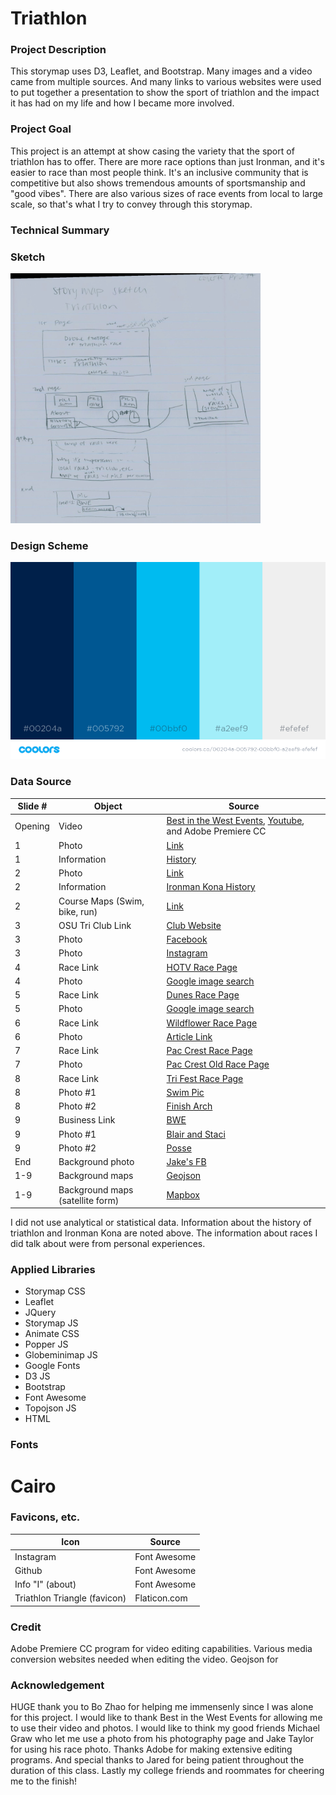 # Triathlon

### Project Description
This storymap uses D3, Leaflet, and Bootstrap. Many images and a video came from multiple sources. And many links to various websites were used to put together a presentation to show the sport of triathlon and the impact it has had on my life and how I became more involved.

### Project Goal
This project is an attempt at show casing the variety that the sport of triathlon has to offer. There are more race options than just Ironman, and it's easier to race than most people think. It's an inclusive community that is competitive but also shows tremendous amounts of sportsmanship and "good vibes". There are also various sizes of race events from local to large scale, so that's what I try to convey through this storymap. 

### Technical Summary

### Sketch
<img src="img/Sm_Sketch.jpg" width="400" height="400" />

### Design Scheme
![alt text](img/color_scheme.png)

### Data Source
| Slide # | Object | Source |
| ------- | ------ | ------ |  
| Opening | Video | [Best in the West Events](http://www.bestinthewesttriathlon.com/), [Youtube](https://www.youtube.com/watch?v=ui1xY3JCKN0&t=3s), and Adobe Premiere CC |
|    1    |    Photo     | [Link](http://lostswimming.com/2012/04/10/the-first-triathlon-ever/) |    
|   1     |  Information | [History](http://www.triathlonhistory.com/) |
|    2    |    Photo     | [Link](http://eu.ironman.com/triathlon-news/articles/2015/09/nl_092015_king-of-kona.aspx#axzz5IF1cpG4B) | 
|    2    | Information | [Ironman Kona History](https://en.wikipedia.org/wiki/Ironman_Triathlon) |
|    2    |  Course Maps (Swim, bike, run) | [Link](http://www.ironman.com/triathlon/events/americas/ironman/world-championship/athletes/course.aspx#axzz5IF27fOy0) |    
|   3    |   OSU Tri Club  Link  | [Club Website](http://stuorgs.oregonstate.edu/triclub) |
|    3   |   Photo  | [Facebook](https://www.facebook.com/photo.php?fbid=1593538143989852&set=g.1836871143245848&type=1&theater&ifg=1) |
|   3    |  Photo  | [Instagram](https://www.instagram.com/p/BFDON2xitDY/?hl=en&taken-by=colie1293) |
|  4      |  Race Link   | [HOTV Race Page](http://www.hotvtriathlon.com/)        |
|   4     |   Photo   | [Google image search](https://www.google.com/search?q=heart+of+the+valley+triathlon&rlz=1C1GGRV_enUS800US800&source=lnms&tbm=isch&sa=X&ved=0ahUKEwiSx9-59M7bAhWE_p8KHTgkDnkQ_AUICygC&biw=958&bih=1074#imgrc=1m4UtqGH4t2AgM:) |
|   5     |    Race Link   | [Dunes Race Page](http://www.oregondunestriathlon.com/) |
|   5     |    Photo  | [Google image search](https://www.google.com/search?rlz=1C1GGRV_enUS800US800&biw=958&bih=1074&tbm=isch&sa=1&ei=rB8gW8GIGov10wKC4L7wBA&q=dunes+triathlon&oq=dunes+triathlon&gs_l=img.3..0i24k1.2144021.2146971.0.2147129.16.12.0.4.4.0.84.536.11.11.0....0...1c.1.64.img..1.15.542.0..0j0i67k1j0i5i30k1j0i8i30k1.0.YXmlMwIJ69k#imgrc=2ImsUkb7GxUoNM:) |
|   6  |  Race Link    |[Wildflower Race Page](https://www.wildflowerexperience.com/) |
|   6  |  Photo  | [Article Link](https://babbittville.com/wildflower-triathlon-returns-2018/) |
|   7  |  Race Link | [Pac Crest Race Page](http://whyracingevents.com/event/989/) |
|  7   | Photo   | [Pac Crest Old Race Page](http://www.sunriverpaccrest.com/) |
|   8  |  Race Link  |[Tri Fest Race Page](http://www.bestinthewesttriathlon.com/) |
|  8   | Photo #1 | [Swim Pic](https://linnparks.com/parks/lewis-creek/) |
|   8  | Photo #2 | [Finish Arch](https://www.facebook.com/wanderingsolephotography/) |
|  9   |  Business Link  | [BWE](http://www.bestinthewestevents.com/) |
|  9  |  Photo #1  | [Blair and Staci](https://www.facebook.com/photo.php?fbid=10103375405756798&set=a.712675730158.2300805.19708034&type=3&theater) |
|   9  | Photo #2 | [Posse](http://www.bestinthewestevents.com/meet-the-posse.html) |
| End | Background photo | [Jake's FB](https://www.facebook.com/BestInTheWestEvents/photos/t.100001804947425/654490671301802/?type=3&theater) |
| 1-9 | Background maps | [Geojson](http://geojson.io/#map=2/20.0/0.0)  |
| 1-9 | Background maps (satellite form) | [Mapbox](http://cartodb-basemaps-{s}.global.ssl.fastly.net/light_all/{z}/{x}/{y}@2x.png') |

I did not use analytical or statistical data. Information about the history of triathlon and Ironman Kona are noted above. The information about races I did talk about were from personal experiences.
 
### Applied Libraries

 - Storymap CSS
 - Leaflet 
 - JQuery
 - Storymap JS
 - Animate CSS 
 - Popper JS
 - Globeminimap JS 
 - Google Fonts
 - D3 JS
 - Bootstrap
 - Font Awesome
 - Topojson JS
 - HTML


### Fonts
<h1>Cairo</h1>

### Favicons, etc.

| Icon | Source |
| ---- | ------ |
| Instagram | Font Awesome |
| Github | Font Awesome |
| Info "I" (about) | Font Awesome |
| Triathlon Triangle (favicon) | Flaticon.com | 

### Credit
Adobe Premiere CC program for video editing capabilities. Various media conversion websites needed when editing the video. Geojson for

### Acknowledgement
HUGE thank you to Bo Zhao for helping me immensenly since I was alone for this project. I would like to thank Best in the West Events for allowing me to use their video and photos. I would like to think my good friends Michael Graw who let me use a photo from his photography page and Jake Taylor for using his race photo. Thanks Adobe for making extensive editing programs. And special thanks to Jared for being patient throughout the duration of this class. Lastly my college friends and roommates for cheering me to the finish!



